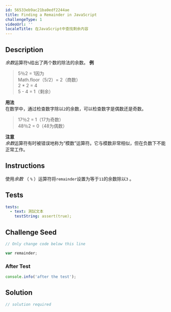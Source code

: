 ```yaml
---
id: 56533eb9ac21ba0edf2244ae
title: Finding a Remainder in JavaScript
challengeType: 1
videoUrl: ''
localeTitle: 在JavaScript中查找剩余内容
---
```


## Description
<section id="description"> <dfn>余数</dfn>运算符<code>%</code>给出了两个数的除法的余数。 <strong>例</strong> <blockquote> 5％2 = 1因为<br> Math.floor（5/2）= 2（商数） <br> 2 * 2 = 4 <br> 5  -  4 = 1（剩余） </blockquote> <strong>用法</strong> <br>在数学中，通过检查数字除以<code>2</code>的余数，可以检查数字是偶数还是奇数。 <blockquote> 17％2 = 1（17为奇数） <br> 48％2 = 0（48为偶数） </blockquote> <strong>注意</strong> <br> <dfn>余数</dfn>运算符有时被错误地称为“模数”运算符。它与模数非常相似，但在负数下不能正常工作。 </section>

## Instructions
<section id="instructions">使用<dfn>余数</dfn> （ <code>%</code> ）运算符将<code>remainder</code>设置为等于<code>11</code>的余数除以<code>3</code> 。 </section>

## Tests
<section id='tests'>

```yml
tests:
  - text: 測試文本
    testString: assert(true);

```

</section>

## Challenge Seed
<section id='challengeSeed'>

<div id='js-seed'>

```js
// Only change code below this line

var remainder;

```

</div>


### After Test
<div id='js-teardown'>

```js
console.info('after the test');
```

</div>

</section>

## Solution
<section id='solution'>

```js
// solution required
```
</section>
